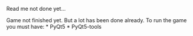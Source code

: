Read me not done yet...

Game not finished yet. But a lot has been done already. 
To run the game you must have:
    * PyQt5
    * PyQt5-tools